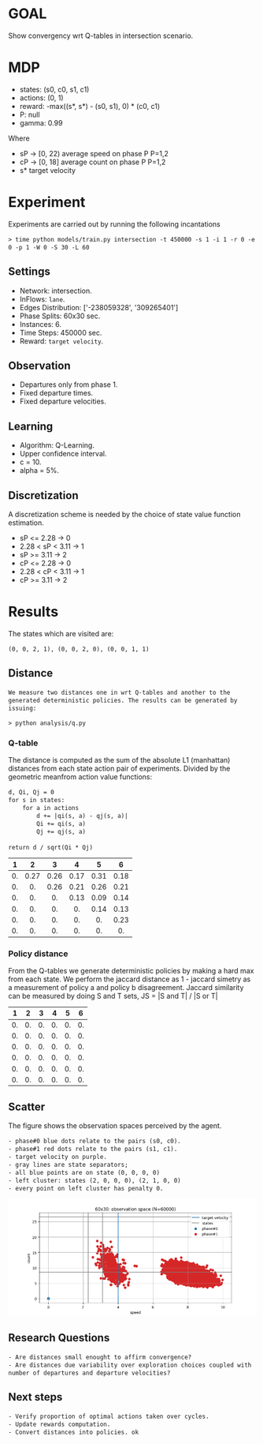 # GOAL

Show convergency wrt Q-tables in intersection scenario.

# MDP
	
- states: (s0, c0, s1, c1)
- actions: (0, 1)
- reward: -max((s*, s*) - (s0, s1), 0) * (c0, c1)
- P: null
- gamma: 0.99

 Where 
 
- sP -> [0, 22) average speed on phase P P=1,2
- cP -> [0, 18] average count on phase P P=1,2 
- s* target velocity

# Experiment

Experiments are carried out by running the following incantations

```
> time python models/train.py intersection -t 450000 -s 1 -i 1 -r 0 -e 0 -p 1 -W 0 -S 30 -L 60
```

## Settings

- Network: intersection.
- InFlows: `lane`.
- Edges Distribution: ['-238059328', '309265401']
- Phase Splits: 60x30 sec.
- Instances: 6.
- Time Steps: 450000 sec.
- Reward: `target velocity`.
	 
## Observation
 
- Departures only from phase 1.
- Fixed departure times.
- Fixed departure velocities.

## Learning
	
- Algorithm: Q-Learning.
- Upper confidence interval.
- c = 10.
- alpha = 5%.

## Discretization

A discretization scheme is needed by the choice of state value function estimation.

- sP <= 2.28 		-> 0
- 2.28 < sP < 3.11	-> 1
- sP >= 3.11		-> 2
- cP <= 2.28 		-> 0
- 2.28 < cP < 3.11	-> 1
- cP >= 3.11		-> 2

# Results

The states which are visited are:
```
(0, 0, 2, 1), (0, 0, 2, 0), (0, 0, 1, 1)
```

## Distance
	We measure two distances one in wrt Q-tables and another to the generated deterministic policies. The results can be generated by issuing:

```
> python analysis/q.py 
```


### Q-table

The distance is computed as the sum of the absolute L1 (manhattan) distances from each state action pair of experiments. Divided by the geometric meanfrom action value functions:

```
d, Qi, Qj = 0
for s in states:
	for a in actions
		d += |qi(s, a) - qj(s, a)|
		Qi += qi(s, a)
		Qj += qj(s, a)

return d / sqrt(Qi * Qj)
```


| 1 | 2  | 3  | 4  | 5  | 6  |
|:-:|:--:|:--:|:--:|:--:|:--:|
|0. |0.27|0.26|0.17|0.31|0.18|
|0. |0.  |0.26|0.21|0.26|0.21|
|0. |0.  |0.  |0.13|0.09|0.14|
|0. |0.  |0.  |0.  |0.14|0.13|
|0. |0.  |0.  |0.  |0.  |0.23|
|0. |0.  |0.  |0.  |0.  |0.  |

### Policy distance

From the Q-tables we generate deterministic policies by making a hard max from each state. We perform the jaccard distance as 1 - jaccard simetry as a measurement of policy a and policy b disagreement. Jaccard similarity can be measured by doing S and T sets, JS = |S and T| / |S or T| 


| 1 | 2 | 3 | 4 | 5 | 6 |
|:-:|:-:|:-:|:-:|:-:|:-:|
|0. |0. |0. |0. |0. |0. |
|0. |0. |0. |0. |0. |0. |
|0. |0. |0. |0. |0. |0. |
|0. |0. |0. |0. |0. |0. |
|0. |0. |0. |0. |0. |0. |
|0. |0. |0. |0. |0. |0. |

## Scatter

The figure shows the observation spaces perceived by the agent.
	 
	- phase#0 blue dots relate to the pairs (s0, c0).
	- phase#1 red dots relate to the pairs (s1, c1).
	- target velocity on purple.
	- gray lines are state separators;
	- all blue points are on state (0, 0, 0, 0)
	- left cluster: states (2, 0, 0, 0), (2, 1, 0, 0)
	- every point on left cluster has penalty 0.

![alt text](6030.png)

## Research Questions 

	- Are distances small enought to affirm convergence?
	- Are distances due variability over exploration choices coupled with number of departures and departure velocities?
	

## Next steps

	- Verify proportion of optimal actions taken over cycles.
	- Update rewards computation.
	- Convert distances into policies. ok
	

